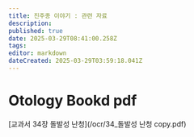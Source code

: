 ```yaml
---
title: 진주종 이야기 : 관련 자료
description: 
published: true
date: 2025-03-29T08:41:00.258Z
tags: 
editor: markdown
dateCreated: 2025-03-29T03:59:18.041Z
---
```



# Otology Bookd pdf  


[교과서 34장 돌발성 난청](/ocr/34_돌발성 난청 copy.pdf)







